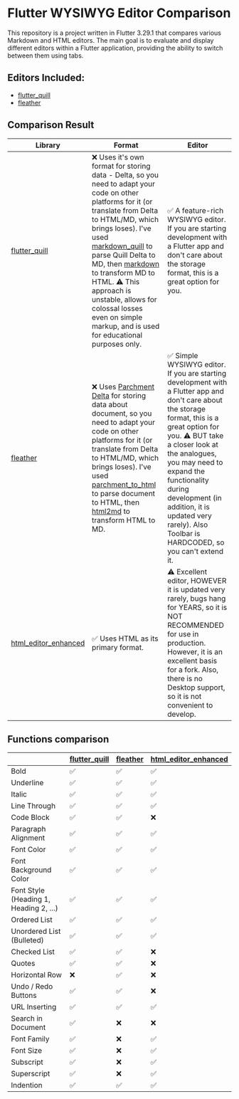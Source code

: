 # Flutter WYSIWYG Editor Comparison

This repository is a project written in Flutter 3.29.1 that compares various Markdown and HTML editors. The main goal is to evaluate and display different editors within a Flutter application, providing the ability to switch between them using tabs.

## Editors Included:
- [flutter_quill](https://pub.dev/packages/flutter_quill)
- [fleather](https://pub.dev/packages/fleather)

## Comparison Result

| Library                                                               | Format                                                                                                                                                                                                                                                                                                                                                                                                                                                                      | Editor                                                                                                                                                                                                                                                                                                                                                    |
|-----------------------------------------------------------------------|-----------------------------------------------------------------------------------------------------------------------------------------------------------------------------------------------------------------------------------------------------------------------------------------------------------------------------------------------------------------------------------------------------------------------------------------------------------------------------|-----------------------------------------------------------------------------------------------------------------------------------------------------------------------------------------------------------------------------------------------------------------------------------------------------------------------------------------------------------|
| [flutter_quill](https://pub.dev/packages/flutter_quill)               | ❌️ Uses it's own format for storing data - Delta, so you need to adapt your code on other platforms for it (or translate from Delta to HTML/MD, which brings loses). I've used [markdown_quill](https://pub.dev/packages/markdown_quill) to parse Quill Delta to MD, then [markdown](https://pub.dev/packages/markdown) to transform MD to HTML. ⚠️ This approach is unstable, allows for colossal losses even on simple markup, and is used for educational purposes only. | ✅️ A feature-rich WYSIWYG editor. If you are starting development with a Flutter app and don't care about the storage format, this is a great option for you.                                                                                                                                                                                             |
| [fleather](https://pub.dev/packages/fleather)                         | ❌ Uses [Parchment Delta](https://pub.dev/packages/parchment_delta) for storing data about document, so you need to adapt your code on other platforms for it (or translate from Delta to HTML/MD, which brings loses). I've used [parchment_to_html](https://pub.dev/packages/parchment_to_html) to parse document to HTML, then [html2md](https://pub.dev/packages/html2md) to transform HTML to MD.                                                                       | ✅ Simple WYSIWYG editor. If you are starting development with a Flutter app and don't care about the storage format, this is a great option for you. ⚠️ BUT take a closer look at the analogues, you may need to expand the functionality during development (in addition, it is updated very rarely). Also Toolbar is HARDCODED, so you can't extend it. |
| [html_editor_enhanced](https://pub.dev/packages/html_editor_enhanced) | ✅️ Uses HTML as its primary format.                                                                                                                                                                                                                                                                                                                                                                                                                                         | ⚠️ Excellent editor, HOWEVER it is updated very rarely, bugs hang for YEARS, so it is NOT RECOMMENDED for use in production. However, it is an excellent basis for a fork. Also, there is no Desktop support, so it is not convenient to develop.                                                                                                         |

## Functions comparison

|                                        | [flutter_quill](https://pub.dev/packages/flutter_quill) | [fleather](https://pub.dev/packages/fleather) | [html_editor_enhanced](https://pub.dev/packages/html_editor_enhanced) |
|----------------------------------------|---------------------------------------------------------|-----------------------------------------------|-----------------------------------------------------------------------|
| Bold                                   | ✅️                                                      | ✅️                                            | ✅️                                                                    |
| Underline                              | ✅️                                                      | ✅️                                            | ✅️                                                                    |
| Italic                                 | ✅️                                                      | ✅️                                            | ✅️                                                                    |
| Line Through                           | ✅️                                                      | ✅️                                            | ✅️                                                                    |
| Code Block                             | ✅️                                                      | ✅️                                            | ❌                                                                     |
| Paragraph Alignment                    | ✅️                                                      | ✅️                                            | ✅️                                                                    |
| Font Color                             | ✅️                                                      | ✅️                                            | ✅️                                                                    |
| Font Background Color                  | ✅️                                                      | ✅️                                            | ✅️                                                                    |
| Font Style (Heading 1, Heading 2, ...) | ✅️                                                      | ✅️                                            | ✅️                                                                    |
| Ordered List                           | ✅️                                                      | ✅️                                            | ✅️                                                                    |
| Unordered List (Bulleted)              | ✅️                                                      | ✅️                                            | ✅️                                                                    |
| Checked List                           | ✅️                                                      | ✅️                                            | ❌                                                                     |
| Quotes                                 | ✅️                                                      | ✅️                                            | ❌                                                                     |
| Horizontal Row                         | ❌                                                       | ✅️                                            | ❌                                                                     |
| Undo / Redo Buttons                    | ✅️                                                      | ✅️                                            | ❌                                                                     |
| URL Inserting                          | ✅️                                                      | ✅️                                            | ✅️                                                                    |
| Search in Document                     | ✅️                                                      | ❌                                             | ❌                                                                     |
| Font Family                            | ✅️                                                      | ❌                                             | ✅️                                                                    |
| Font Size                              | ✅️                                                      | ❌                                             | ✅️                                                                    |
| Subscript                              | ✅️                                                      | ❌                                             | ✅️                                                                    |
| Superscript                            | ✅️                                                      | ❌                                             | ✅️                                                                    |
| Indention                              | ✅️                                                      | ✅️                                            | ✅️                                                                    |
